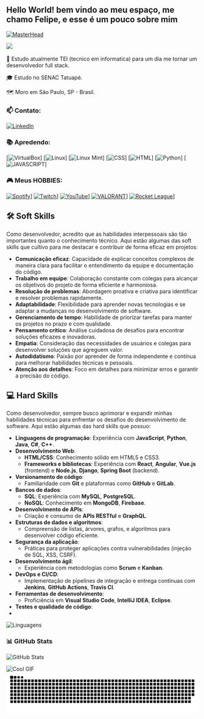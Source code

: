 ## Hello World! bem vindo ao meu espaço, me chamo Felipe, e esse é um pouco sobre mim

[![MasterHead](https://i.pinimg.com/originals/9f/b0/e9/9fb0e9a48e6b312f4725d9497d31c46a.gif)]()

<img src="https://visitcount.itsvg.in/api?id=dev-felpss&label=Profile%20Views&color=1&icon=7&pretty=true" />


🌱 Estudo atualmente TEI (tecnico em informatica) para um dia me tornar um desenvolvedor full stack.

🎓 Estudo no SENAC Tatuapé.

🗺 Moro em São Paulo, SP - Brasil.

### 📫 Contato:

[![LinkedIn](https://img.shields.io/badge/-LinkedIn-0077B5?style=for-the-badge&logo=LinkedIn&logoColor=white)](https://www.linkedin.com/in/felipe-dos-santos-aguiar-pereira-9a3a7624a/?original_referer=https%3A%2F%2Fbr%2Elinkedin%2Ecom%2F&originalSubdomain=br)


### 📚 Apredendo:

[![VirtualBox](https://img.shields.io/badge/VirtualBox-183A7D?style=for-the-badge&logo=oracle&logoColor=white)]
[![Linux](https://img.shields.io/badge/Linux-FCC624?style=for-the-badge&logo=linux&logoColor=black)]
[![Linux Mint](https://img.shields.io/badge/Linux%20Mint-87CF3D?style=for-the-badge&logo=linux-mint&logoColor=white)]
[![CSS](https://img.shields.io/badge/CSS-239120?&style=for-the-badge&logo=css3&logoColor=white)]
[![HTML](	https://img.shields.io/badge/HTML-239120?style=for-the-badge&logo=html5&logoColor=white)]
[![Python](https://img.shields.io/badge/Python-3776AB?style=for-the-badge&logo=python&logoColor=white)]
[![JAVASCRIPT](https://img.shields.io/badge/JavaScript-323330?style=for-the-badge&logo=javascript&logoColor=F7DF1E)]



### 🎮 Meus HOBBIES:


[![Spotify](https://img.shields.io/badge/Spotify-1DB954?style=for-the-badge&logo=spotify&logoColor=white)](https://www.spotify.com)]
[![Twitch](https://img.shields.io/badge/Twitch-9146FF?style=for-the-badge&logo=twitch&logoColor=white)](https://www.twitch.tv)]
[![YouTube](https://img.shields.io/badge/YouTube-FF0000?style=for-the-badge&logo=youtube&logoColor=white)](https://www.youtube.com)]
[![VALORANT](https://img.shields.io/badge/Riot_Games-D32936?style=for-the-badge&logo=riot-games&logoColor=white)](https://playvalorant.com/pt-br/)]
[![Rocket League](https://img.shields.io/badge/PlayStation-003791?style=for-the-badge&logo=playstation&logoColor=white)](https://www.rocketleague.com/pt-br)]



## 🛠️ Soft Skills

Como desenvolvedor, acredito que as habilidades interpessoais são tão importantes quanto o conhecimento técnico. Aqui estão algumas das soft skills que cultivo para me destacar e contribuir de forma eficaz em projetos:

- **Comunicação eficaz**: Capacidade de explicar conceitos complexos de maneira clara para facilitar o entendimento da equipe e documentação do código.
- **Trabalho em equipe**: Colaboração constante com colegas para alcançar os objetivos do projeto de forma eficiente e harmoniosa.
- **Resolução de problemas**: Abordagem proativa e criativa para identificar e resolver problemas rapidamente.
- **Adaptabilidade**: Flexibilidade para aprender novas tecnologias e se adaptar a mudanças no desenvolvimento de software.
- **Gerenciamento de tempo**: Habilidade de priorizar tarefas para manter os projetos no prazo e com qualidade.
- **Pensamento crítico**: Análise cuidadosa de desafios para encontrar soluções eficazes e inovadoras.
- **Empatia**: Consideração das necessidades de usuários e colegas para desenvolver soluções que agreguem valor.
- **Autodidatismo**: Paixão por aprender de forma independente e contínua para melhorar habilidades técnicas e pessoais.
- **Atenção aos detalhes**: Foco em detalhes para minimizar erros e garantir a precisão do código.



## 💻 Hard Skills

Como desenvolvedor, sempre busco aprimorar e expandir minhas habilidades técnicas para enfrentar os desafios do desenvolvimento de software. Aqui estão algumas das hard skills que possuo:

- **Linguagens de programação**: Experiência com **JavaScript**, **Python**, **Java**, **C#**, **C++**.
- **Desenvolvimento Web**:
  - **HTML/CSS**: Conhecimento sólido em HTML5 e CSS3.
  - **Frameworks e bibliotecas**: Experiência com **React**, **Angular**, **Vue.js** (frontend) e **Node.js**, **Django**, **Spring Boot** (backend).
- **Versionamento de código**:
  - Familiaridade com **Git** e plataformas como **GitHub** e **GitLab**.
- **Bancos de dados**:
  - **SQL**: Experiência com **MySQL**, **PostgreSQL**.
  - **NoSQL**: Conhecimento em **MongoDB**, **Firebase**.
- **Desenvolvimento de APIs**:
  - Criação e consumo de **APIs RESTful** e **GraphQL**.
- **Estruturas de dados e algoritmos**:
  - Compreensão de listas, árvores, grafos, e algoritmos para desenvolver código eficiente.
- **Segurança da aplicação**:
  - Práticas para proteger aplicações contra vulnerabilidades (injeção de SQL, XSS, CSRF).
- **Desenvolvimento ágil**:
  - Experiência com metodologias como **Scrum** e **Kanban**.
- **DevOps e CI/CD**:
  - Implementação de pipelines de integração e entrega contínuas com **Jenkins**, **GitHub Actions**, **Travis CI**.
- **Ferramentas de desenvolvimento**:
  - Proficiência em **Visual Studio Code**, **IntelliJ IDEA**, **Eclipse**.
- **Testes e qualidade de código**:
- 

![Linguagens](https://github-readme-stats.vercel.app/api/top-langs/?username=dev-felpss&hide_progress=true)



### 📊 GitHub Stats

![GitHub Stats](https://github-readme-stats.vercel.app/api?username=dev-felpss&show_icons=true&theme=radical)

<img src="https://media.giphy.com/media/j5oP7zSilio3SewxAA/giphy.gif?cid=790b7611cgez05fmbv48vlihp0nt8t39rs2vrgjbgdv25p5u&ep=v1_gifs_search&rid=giphy.gif&ct=g" alt="Cool GIF" width="500"/>
<img align="center" alt="github contribution grid snake animation" src="https://raw.githubusercontent.com/mari4souza/mari4souza/output/github-contribution-grid-snake.svg">

